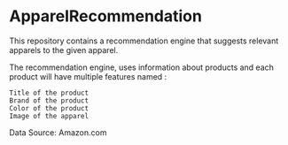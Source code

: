 # ApparelRecommendation


This repository contains a recommendation engine that suggests relevant apparels to the given apparel.

The recommendation engine, uses information about products and each product will have multiple features named :

    Title of the product  
    Brand of the product
    Color of the product
    Image of the apparel

Data Source: Amazon.com
